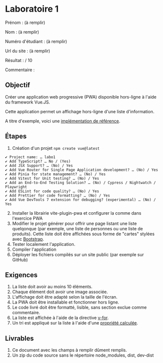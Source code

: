 
# Laboratoire 1

Prénom : (à remplir)

Nom : (à remplir)

Numéro d'étudiant : (à remplir)

Url du site : (à remplir)

Résultat : / 10

Commentaire :

## Objectif

Créer une application web progressive (PWA) disponible hors-ligne à l'aide du framework Vue.JS.

Cette application permet un affichage hors-ligne d'une liste d'information.

A titre d'exemple, voici une [implémentation de référence](https://yannicl.github.io/).

## Étapes

1. Création d'un projet
```npm create vue@latest```
~~~
✔ Project name: … labo1
✔ Add TypeScript? … No / (Yes)
✔ Add JSX Support? … (No) / Yes
✔ Add Vue Router for Single Page Application development? … (No) / Yes
✔ Add Pinia for state management? … (No) / Yes
✔ Add Vitest for Unit testing? … (No) / Yes
✔ Add an End-to-End Testing Solution? … (No) / Cypress / Nightwatch / Playwright
✔ Add ESLint for code quality? … (No) / Yes
✔ Add Prettier for code formatting? … (No) / Yes
✔ Add Vue DevTools 7 extension for debugging? (experimental) … (No) / Yes
~~~

2. Installer la librairie vite-plugin-pwa et configurer la comme dans l'exercice PWA
3. Modifier le projet générer pour offrir une page listant une liste quelqonque (par exemple, une liste de personnes ou une liste de produits). Cette liste doit être affichées sous forme de "cartes" stylées avec [Bootstrap](https://getbootstrap.com/). 
4. Tester localement l'application.
5. Compiler l'application
6. Déployer les fichiers compilés sur un site public (par exemple sur GitHub)

## Exigences

1. La liste doit avoir au moins 10 éléments.
2. Chaque élément doit avoir une image associée.
3. L'affichage doit être adapté selon la taille de l'écran.
4. La PWA doit être installable et fonctionner hors ligne.
5. Le code livré doit être formatté, lisible, sans section exclue comme commentaire.
6. La liste est affichée à l'aide de la directive [v-for](https://fr.vuejs.org/api/built-in-directives.html#v-for).
7. Un tri est appliqué sur la liste à l'aide d'une [propriété calculée](https://fr.vuejs.org/guide/essentials/computed).


## Livrables

1. Ce document avec les champs à remplir dûment remplis.
2. Un zip du code source sans le répertoire node_modules, dist, dev-dist
